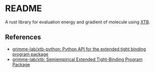 
# README

A rust library for evaluation energy and gradient of molecule using [XTB](https://github.com/grimme-lab/xtb).


## References

-   [grimme-lab/xtb-python: Python API for the extended tight binding program package](https://github.com/grimme-lab/xtb-python)
-   [grimme-lab/xtb: Semiempirical Extended Tight-Binding Program Package](https://github.com/grimme-lab/xtb)

